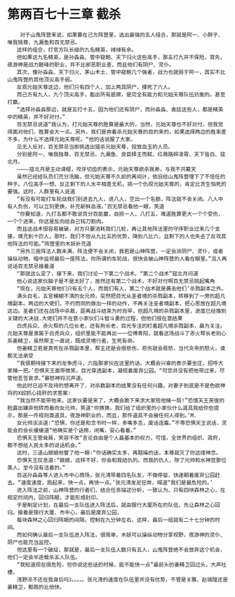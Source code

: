 # 第两百七十三章 截杀
        对于山鬼阵营来说，如果要在己方阵营里，选出最强的五人组合，那就是阿一、小胖子、唯我独尊、九漏鱼和百无禁忌。
       这样的组合，打官方队长级的九名精英，绰绰有余。
       但如果这九名精英，是孙淼淼、管中窥鲍、天下归火这些高手，那五打九并不保险，首先，夜游神是战力巅峰的职业，并不比邪恶职业差，而且他们有阴尸、灵仆。
       其次，像孙淼淼、天下归火、茅山术士、管中窥鲍几个强者，战力也就弱于阿一，其实不比山鬼阵营的其他顶尖高手弱。
       反观元始天尊这边，他们只有四个人，加上两具阴尸，撑死了六人。
       而己方有九人，九个顶尖高手，豁出所有底牌，是完全有能力和元始天尊队伍抗衡的。甚至打赢。
       “选择孙淼淼那边，就是五打十五，因为他们还有阴尸，而孙淼淼、袁廷这些人，都是精英中的精英，并不好对付。”
       百无禁忌说道“我认为，打元始天尊的胜算是最大的，当然，元始天尊也不好对付，但我觉得面对他们，胜算会大一点。另外，我们是奔着杀元始天尊的目的来的，如果选择两边的胜率差不多，为什么不选择元始天尊呢。“他的话说服了大家。
       见无人反对，百无禁忌当即挑选出猎杀元始天尊，投放血玉的人员。
       分别是阿一、唯我独尊、百无禁忌、九漏鱼、良臣择主而弑、红薇路碎凌霄、天下皆白、寇北月。
       ————寇北月是主动请缨，咬牙切齿的表示，元始天尊欲杀我弟，与我不共戴天
       虽然已经给队员们充分洗脑，但元始天尊不久前的离间计，依旧给山鬼阵营埋下了不信任的种子。八位高手一想，反正剩下的人水平相差无机，挑一个仇视元始天尊的，肯定比贪生怕死的要强。这时，人群里有人说道
       “有没有可能打车轮战我们别进去九人，进八人，空出一个名额，阵法就不会关闭。八人中有人负伤，可以立刻更换，补充新鲜血液。’百无禁忌看他一眼，笑道
       “你要知道，九打五都不敢说百分百能赢，自损一人，八打五，难道胜算更大一个个受伤，一个个进来，你这是反向给自己钝刀割肉。
       而且这战术很容易被破，对方只要消耗我们几轮，再让其他阵法里的守序职业过来几个支援，填充到十匹人，那时，我们不但从九比五的优势，降到八比六，且剩下的人也失去了反攻其他阵法的可能。”阵营里的木妖补充道
       “另外三座阵法人数未满，阵法便不会关闭，我若是山神阵营，一定会派阴尸、灵仆，或者操纵动物，暗中监视最后一座阵法，你所谓的车轮战，很快会被山神阵营的人看在眼里。”没人再说话百无禁忌接着道
       “那就这么定了，接下来，我们讨论一下第二个战术。“第二个战术”寇北月问道
       他心说这家伙脑子是不是太好了，居然还有第二个战术，不好对付啊百无禁忌挑起嘴角
       “现在，元始天尊他们只有五个人，而我们有人，第二个战术就是袭击他们’杀戮副本之外。
       满头白毛，五官模糊不清的女元帅，突然把目光从圣者境的杀戮副本，转移到了一旁的超凡境副本。两边的大佬们，不约而同的做出一样的动作，不再关注圣者境副本，把心思放在超凡境这边。圣者们还在战场中杀裁，距离战斗结束为时尚早，但超凡境的杀戮副本里，进度已经推到关键的大决战.大佬们并不在意小家伙们斗智斗勇的过程，但他们很在意结果
       白虎兵众、赤火帮的几位长老，还有狗长老，目光专注的盯着超凡境杀戮副本，最为关注。元始天尊是隶属于白虎兵众，组织里能不能再出一一位傅青阳，就看这场战斗了赤火帮长老则心系姜精卫，虽然帮主一直说，既成灵境行者，生死有命。
       但姜精卫若是真死在杀戮副本里，帮主还是会很悲伤，悲伤就会易怒，当代炎帝的怒火，谁都无法承受
       “我很期待接下来的龙争虎斗，六指那家伙在这里的话，大概会兴奋的表示要坐庄，招呼大家赌一把。’恐惧天王面带微笑，目光穿透副本，凝视着废弃公园。“可您并没有把他带过来，尽管他苦苦哀求。”暴怒神将沉声道。
       他此时已迫不及待的想离开了，对杀数副本的结果没有任何兴趣，对妻子到底是不是色欲神将的X奴抓心挠肝的求答案∶
       “我当然不能带他来，这家伙要是来了，大概会跪下来求大家陪他赌一局!”恐慎天王芙俊的脸露出嫌弃他转而看向女元帅，笑道"你猜猜，我们给了组织里的小家伙什么道具我给你些提示，那是一件规则类道具，夜游神职业的，而且，那件道具不会被任何人得到。’Μ.
       女元帅淡淡道∶“恐惧，你还是和念书时一样，多嘴多舌，废话连篇。”不等恐惧天王说话，灵能会的会长缓缓道“他确实是个话痨，闭嘴，安心看着。”
       恐惧天王管耸肩，笑容不改“言论自由是个人最基本的权力，可惜，全世界的组织、政府，都不想给人民太多的说话机会。”
       这时，三道山娘娘他瞥了他一眼∶“你话确实太多，再聒噪的话，本尊就灭了你这缕神念。
       恐惧天王叹息道∶“娘娘，这样不好，你会和我结仇的。而我的仇人，除了元帅和水神宫那位美人，至今没有活着的。”
       目送孙淼淼等人进入市中心商场，张元清带着四名队友，不做停留，快速朝着废弃公园赶去。“速度速度，跑起来，快一点，再快一点。’张元清发足狂奔，喊道“我们是最危险的。’
       进入阵法之前，山神阵营的行者们，结合任务描述分析，一致认为，只有四块森林之心，在规定时间内，回归阵眼，才能形成封印。
       于是制定计划，在最后一支队伍进入阵法后，就由银行大厦所在的队伍，先让森林之心回归。接着是银行大厦、市中心，最后是废弃公园，
       每块森林之心回归阵眼的间隔，控制在九分钟左右，这样，最后一组就有二十七分钟的时间。
       而如何确认最后一支队伍进入阵法，很简单，木妖可以操纵动物分享视野，夜游神的灵仆、阴尸也能充当监控。
       但这里有一个破绽，那就是，最后一支队伍人数只有五人，山鬼阵营绝不会放弃这个机会，他们一定会半途载杀五人队伍。
       “我知道现在很危险，但你说这些话的时候，能不能快一点”最前头的姜精卫回过头，大声吐槽，
       浅野凉不还在我身后吗》。。。。。张元清的速度在队伍里并没有优势，不管是关雅、赵城隍还是姜精卫，都跑的比他快。